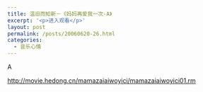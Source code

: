 ```yaml
---
title: 温旧而知新－《妈妈再爱我一次-A》
excerpt: '<p>进入观看</p>'
layout: post
permalink: /posts/20060620-26.html
categories:
  - 音乐心情
---
```

A

http://movie.hedong.cn/mamazaiaiwoyici/mamazaiaiwoyici01.rm
